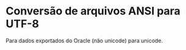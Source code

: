 # Conversão de arquivos ANSI para UTF-8

Para dados exportados do Oracle (não unicode) para unicode.